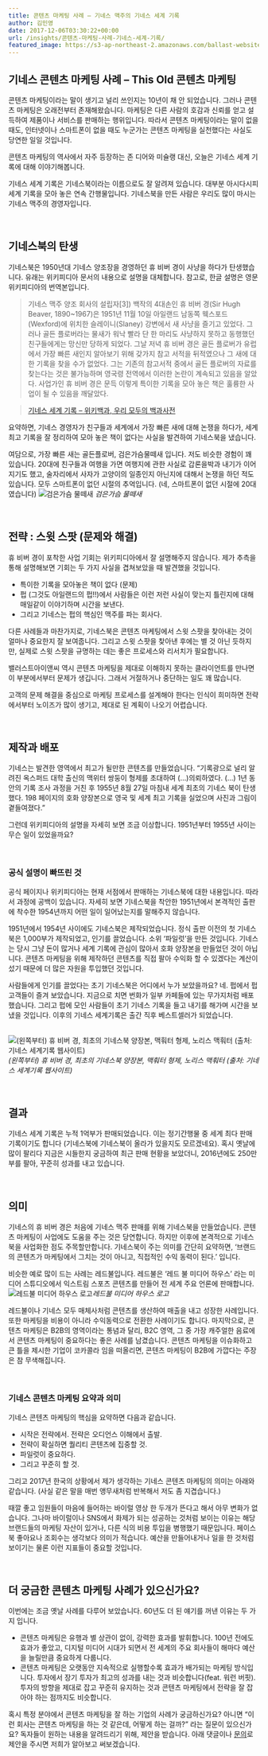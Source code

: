 ```yaml
---
title: 콘텐츠 마케팅 사례 – 기네스 맥주의 기네스 세계 기록
author: 김민영
date: 2017-12-06T03:30:22+00:00
url: /insights/콘텐츠-마케팅-사례-기네스-세계-기록/
featured_image: https://s3-ap-northeast-2.amazonaws.com/ballast-website-images/wp-content/uploads/2017/12/06123705/Untitled.001.png
---
```

## 기네스 콘텐츠 마케팅 사례 &#8211; This Old 콘텐츠 마케팅

콘텐츠 마케팅이라는 말이 생기고 널리 쓰인지는 10년이 채 안 되었습니다. 그러나 콘텐츠 마케팅은 오래전부터 존재해왔습니다. 마케팅은 다른 사람의 호감과 신뢰를 얻고 설득하여 제품이나 서비스를 판매하는 행위입니다. 따라서 콘텐츠 마케팅이라는 말이 없을 때도, 인터넷이나 스마트폰이 없을 때도 누군가는 콘텐츠 마케팅을 실천했다는 사실도 당연한 일일 것입니다.

콘텐츠 마케팅의 역사에서 자주 등장하는 존 디어와 미슐랭 대신, 오늘은 기네스 세계 기록에 대해 이야기해봅니다.

기네스 세계 기록은 기네스북이라는 이름으로도 잘 알려져 있습니다. 대부분 아시다시피 세계 기록을 모아 놓은 연속 간행물입니다. 기네스북을 만든 사람은 우리도 많이 마시는 기네스 맥주의 경영자입니다.

&nbsp;
## 기네스북의 탄생

기네스북은 1950년대 기네스 양조장을 경영하던 휴 비버 경이 사냥을 하다가 탄생했습니다. 유래는 위키피디아 문서의 내용으로 설명을 대체합니다. 참고로, 한글 설명은 영문 위키피디아의 번역본입니다.

> 기네스 맥주 양조 회사의 설립자[3]) 백작의 4대손인 휴 비버 경(Sir Hugh Beaver, 1890~1967)은 1951년 11월 10일 아일랜드 남동쪽 웩스포드(Wexford)에 위치한 슬레이니(Slaney) 강변에서 새 사냥을 즐기고 있었다. 그러나 골든 플로버라는 물새가 워낙 빨라 단 한 마리도 사냥하지 못하고 동행했던 친구들에게는 망신만 당하게 되었다. 그날 저녁 휴 비버 경은 골든 플로버가 유럽에서 가장 빠른 새인지 알아보기 위해 갖가지 참고 서적을 뒤적였으나 그 새에 대한 기록을 찾을 수가 없었다. 그는 기존의 참고서적 중에서 골든 플로버의 자료를 찾는다는 것은 불가능하며 영국령 전역에서 이러한 논란이 계속되고 있음을 알았다. 사업가인 휴 비버 경은 문득 이렇게 특이한 기록을 모아 놓은 책은 훌륭한 사업이 될 수 있음을 깨달았다.
  
> [기네스 세계 기록 &#8211; 위키백과, 우리 모두의 백과사전][1]

요약하면, 기네스 경영자가 친구들과 세계에서 가장 빠른 새에 대해 논쟁을 하다가, 세계 최고 기록을 잘 정리하여 모아 놓은 책이 없다는 사실을 발견하여 기네스북을 냈습니다.

여담으로, 가장 빠른 새는 골든플로버, 검은가슴물떼새 입니다. 저도 비슷한 경험이 꽤 있습니다. 20대에 친구들과 여행을 가면 여행지에 관한 사실로 갑론을박과 내기가 이어지기도 했고, 술자리에서 사자가 고양이의 일종인지 아닌지에 대해서 논쟁을 하던 적도 있습니다. 모두 스마트폰이 없던 시절의 추억입니다. (네, 스마트폰이 없던 시절에 20대였습니다)
![검은가슴 물떼새](https://s3-ap-northeast-2.amazonaws.com/ballast-website-images/wp-content/uploads/2017/12/06113404/Kul%C3%ADk_zlat%C3%BD_Pluvialis_apricaria_a_3949776435.jpg) *검은가슴 물떼새*

&nbsp;
## 전략 : 스윗 스팟 (문제와 해결)

휴 비버 경이 포착한 사업 기회는 위키피디아에서 잘 설명해주지 않습니다. 제가 추측을 통해 설명해보면 기회는 두 가지 사실을 겹쳐보았을 때 발견했을 것입니다.

  * 특이한 기록을 모아놓은 책이 없다 (문제)
  * 펍 (그것도 아일랜드의 펍!!)에서 사람들은 이런 저런 사실이 맞는지 틀린지에 대해 매일같이 이야기하며 시간을 보낸다.
  * 그리고 기네스는 펍의 핵심인 맥주를 파는 회사다.

다른 사례들과 마찬가지로, 기네스북은 콘텐츠 마케팅에서 스윗 스팟을 찾아내는 것이 얼마나 중요한지 잘 보여줍니다. 그리고 스윗 스팟을 찾아낸 후에는 별 것 아닌 듯하지만, 실제로 스윗 스팟을 규명하는 데는 좋은 프로세스와 리서치가 필요합니다.
  
밸러스트아이앤씨 역시 콘텐츠 마케팅을 제대로 이해하지 못하는 클라이언트를 만나면 이 부분에서부터 문제가 생깁니다. 그래서 거절하거나 중단하는 일도 꽤 많습니다.
  
고객의 문제 해결을 중심으로 마케팅 프로세스를 설계해야 한다는 인식이 희미하면 전략에서부터 노이즈가 많이 생기고, 제대로 된 계획이 나오기 어렵습니다.

&nbsp;
## 제작과 배포

기네스는 발견한 영역에서 최고가 될만한 콘텐츠를 만들었습니다. “기록광으로 널리 알려진 옥스퍼드 대학 출신의 맥위터 쌍둥이 형제를 초대하여 (&#8230;)의뢰하였다. (&#8230;) 1년 동안의 기록 조사 과정을 거친 후 1955년 8월 27일 마침내 세계 최초의 기네스 북이 탄생했다. 198 페이지의 호화 양장본으로 영국 및 세계 최고 기록을 실었으며 사진과 그림이 곁들여졌다.”

그런데 위키피디아의 설명을 자세히 보면 조금 이상합니다. 1951년부터 1955년 사이는 무슨 일이 있었을까요?

&nbsp;
### 공식 설명이 빠뜨린 것

공식 페이지나 위키피디아는 현재 서점에서 판매하는 기네스북에 대한 내용입니다. 따라서 과정에 공백이 있습니다. 자세히 보면 기네스북을 착안한 1951년에서 본격적인 출판에 착수한 1954년까지 어떤 일이 일어났는지를 말해주지 않습니다.

1951년에서 1954년 사이에도 기네스북은 제작되었습니다. 정식 출판 이전의 첫 기네스북은 1,000부가 제작되었고, 인기를 끌었습니다. 소위 ‘파일럿’을 만든 것입니다. 기네스는 당시 그냥 돈이 많거나 세계 기록에 관심이 많아서 호화 양장본을 만들었던 것이 아닙니다. 콘텐츠 마케팅을 위해 제작하던 콘텐츠를 직접 팔아 수익화 할 수 있겠다는 계산이 섰기 때문에 더 많은 자원을 투입했던 것입니다.

사람들에게 인기를 끌었다는 초기 기네스북은 어디에서 누가 보았을까요? 네. 펍에서 펍 고객들이 즐겨 보았습니다. 지금으로 치면 번화가 일부 카페들에 있는 무가지처럼 배포했습니다. 그리고 펍에 모인 사람들이 초기 기네스 기록을 들고 내기를 해가며 시간을 보냈을 것입니다. 이후의 기네스 세계기록은 출간 직후 베스트셀러가 되었습니다.

&nbsp;
![(왼쪽부터) 휴 비버 경, 최초의 기네스북 양장본, 맥훠터 형제, 노리스 맥훠터 (출처: 기네스 세계기록 웹사이트)](https://s3-ap-northeast-2.amazonaws.com/ballast-website-images/wp-content/uploads/2017/12/06114459/Our-History-collage-4_tcm25-478379-3-2.jpg)*(왼쪽부터) 휴 비버 경, 최초의 기네스북 양장본, 맥훠터 형제, 노리스 맥훠터 (출처: 기네스 세계기록 웹사이트)*


&nbsp;
## 결과

기네스 세계 기록은 누적 1억부가 판매되었습니다. 이는 정기간행물 중 세계 최다 판매 기록이기도 합니다 (기네스북에 기네스북이 올라가 있을지도 모르겠네요). 혹시 옛날에 많이 팔리다 지금은 시들한지 궁금하여 최근 판매 현황을 보았더니, 2016년에도 250만부를 팔아, 꾸준히 성과를 내고 있습니다.

&nbsp;
## 의미

기네스의 휴 비버 경은 처음에 기네스 맥주 판매를 위해 기네스북을 만들었습니다. 콘텐츠 마케팅이 사업에도 도움을 주는 것은 당연합니다. 하지만 이후에 본격적으로 기네스북을 사업화한 점도 주목할만합니다. 기네스북이 주는 의미를 간단히 요약하면, &#8216;브랜드의 콘텐츠가 마케팅에서 그치는 것이 아니고, 직접적인 수익 동력이 된다.&#8217; 입니다.

비슷한 예로 많이 드는 사례는 레드불입니다. 레드불은 &#8216;레드 불 미디어 하우스&#8217; 라는 미디어 스튜디오에서 익스트림 스포츠 콘텐츠를 만들어 전 세계 주요 언론에 판매합니다.
![레드불 미디어 하우스 로고](https://s3-ap-northeast-2.amazonaws.com/ballast-website-images/wp-content/uploads/2017/12/06122455/Unknown.png)*레드불 미디어 하우스 로고*

레드불이나 기네스 모두 매체사처럼 콘텐츠를 생산하여 매출을 내고 성장한 사례입니다. 또한 마케팅을 비용이 아니라 수익동력으로 전환한 사례이기도 합니다. 마지막으로, 콘텐츠 마케팅은 B2B의 영역이라는 통념과 달리, B2C 영역, 그 중 가장 캐주얼한 음료에서 콘텐츠 마케팅이 중요하다는 좋은 사례를 남겼습니다. 콘텐츠 마케팅을 이슈화하고 큰 틀을 제시한 기업이 코카콜라 임을 떠올리면, 콘텐츠 마케팅이 B2B에 가깝다는 주장은 참 무색해집니다.

&nbsp;
### 기네스 콘텐츠 마케팅 요약과 의미

기네스 콘텐츠 마케팅의 핵심을 요약하면 다음과 같습니다.

  * 시작은 전략에서. 전략은 오디언스 이해에서 출발.
  * 전략이 확실하면 퀄리티 콘텐츠에 집중할 것.
  * 파일럿이 중요하다.
  * 그리고 꾸준히 할 것.

그리고 2017년 한국의 상황에서 제가 생각하는 기네스 콘텐츠 마케팅의 의미는 아래와 같습니다. (사실 같은 말을 매번 앵무새처럼 반복해서 저도 좀 지겹습니다.)

때깔 좋고 임원들이 마음에 들어하는 바이럴 영상 한 두개가 뜬다고 해서 아무 변화가 없습니다. 그나마 바이럴이나 SNS에서 화제가 되는 성공하는 것처럼 보이는 이유는 해당 브랜드들의 마케팅 자산이 있거나, 다른 식의 비용 투입을 병행했기 때문입니다. 페이스북 좋아요나 조회수는 생각보다 의미가 적습니다. 예산을 만들어내거나 일을 한 것처럼 보이기는 물론 이런 지표들이 중요할 것입니다.

&nbsp;
## 더 궁금한 콘텐츠 마케팅 사례가 있으신가요?

이번에는 조금 옛날 사례를 다루어 보았습니다. 60년도 더 된 얘기를 꺼낸 이유는 두 가지 입니다.

  * 콘텐츠 마케팅은 유행과 별 상관이 없이, 강력한 효과를 발휘합니다. 100년 전에도 효과가 좋았고, 디지털 미디어 시대가 되면서 전 세계의 주요 회사들이 해마다 예산을 늘릴만큼 중요하게 다룹니다.
  * 콘텐츠 마케팅은 오랫동안 지속적으로 실행할수록 효과가 배가되는 마케팅 방식입니다. 투자에서 장기 투자가 최고의 성과를 내는 것과 비슷합니다(feat. 워런 버핏). 투자의 방향을 제대로 잡고 꾸준히 유지하는 것과 콘텐츠 마케팅에서 전략을 잘 잡아야 하는 점까지도 비슷합니다.

혹시 특정 분야에서 콘텐츠 마케팅을 잘 하는 기업의 사례가 궁금하신가요? 아니면 &#8220;이런 회사는 콘텐츠 마케팅을 하는 것 같은데, 어떻게 하는 걸까?&#8221; 라는 질문이 있으신가요? 독자들이 원하는 내용을 알려드리기 위해, 제안을 받습니다. 아래 댓글이나 [문의][2]로 제안을 주시면 저희가 알아보고 써보겠습니다.

 [1]: https://ko.wikipedia.org/wiki/%EA%B8%B0%EB%84%A4%EC%8A%A4_%EC%84%B8%EA%B3%84_%EA%B8%B0%EB%A1%9D
 [2]: /contact